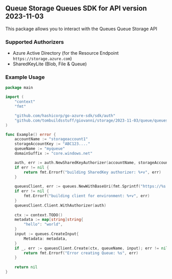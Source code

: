 ## Queue Storage Queues SDK for API version 2023-11-03

This package allows you to interact with the Queues Queue Storage API

### Supported Authorizers

* Azure Active Directory (for the Resource Endpoint `https://storage.azure.com`)
* SharedKeyLite (Blob, File & Queue)

### Example Usage

```go
package main

import (
	"context"
	"fmt"

	"github.com/hashicorp/go-azure-sdk/sdk/auth"
	"github.com/tombuildsstuff/giovanni/storage/2023-11-03/queue/queues"
)

func Example() error {
	accountName := "storageaccount1"
    storageAccountKey := "ABC123...."
    queueName := "myqueue"
	domainSuffix := "core.windows.net"

	auth, err := auth.NewSharedKeyAuthorizer(accountName, storageAccountKey, auth.SharedKey)
	if err != nil {
		return fmt.Errorf("building SharedKey authorizer: %+v", err)
	}
	
    queuesClient, err := queues.NewWithBaseUri(fmt.Sprintf("https://%s.queue.%s", accountName, domainSuffix))
	if err != nil {
		fmt.Errorf("building client for environment: %+v", err)
	}
    queuesClient.Client.WithAuthorizer(auth)
    
    ctx := context.TODO()
    metadata := map[string]string{
    	"hello": "world",
    }
	input := queues.CreateInput{
		Metadata: metadata,
    }
    if _, err := queuesClient.Create(ctx, queueName, input); err != nil {
        return fmt.Errorf("Error creating Queue: %s", err)
    }
    
    return nil 
}
```